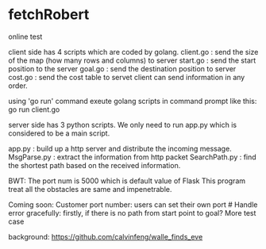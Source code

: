 # fetchRobert
online test

client side has 4 scripts which are coded by golang.
client.go : send the size of the map (how many rows and columns) to server
start.go : send the start position to the server
goal.go : send the destination position to server
cost.go : send the cost table to servet
client can send information in any order.

using 'go run' command exeute golang scripts in command prompt like this:
go run client.go



server side has 3 python scripts.
We only need to run app.py which is considered to be a main script.

app.py : build up a http server and distribute the incoming message.
MsgParse.py : extract the information from http packet
SearchPath.py : find the shortest path based on the received information.

BWT:
The port num is 5000 which is default value of Flask
This program treat all the obstacles are same and impenetrable.

Coming soon:
Customer port number: users can set their own port #
Handle error gracefully: firstly, if there is no path from start point to goal?
More test case

background:
https://github.com/calvinfeng/walle_finds_eve
